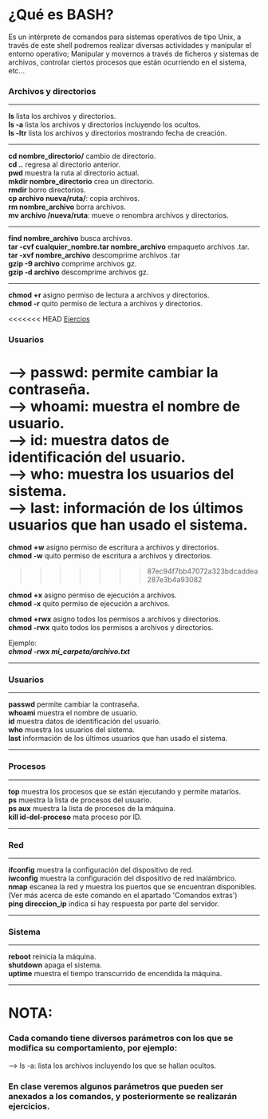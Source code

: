 # ¿Qué es BASH?  
Es un intérprete de comandos para sistemas operativos de tipo Unix, a través de este shell podremos realizar diversas actividades y manipular el entorno operativo; Manipular y movernos a través de ficheros y sistemas de archivos, controlar ciertos procesos que están ocurriendo en el sistema, etc...

### Archivos y directorios
***
 **ls** lista los archivos y directorios.  
 **ls -a** lista los archivos y directorios incluyendo los ocultos.  
 **ls -ltr** lista los archivos y directorios mostrando fecha de creación.  
***
 **cd nombre_directorio/** cambio de directorio.  
 **cd ..** regresa al directorio anterior.  
 **pwd** muestra la ruta al directorio actual.  
 **mkdir nombre_directorio** crea un directorio.  
 **rmdir** borro directorios.    
 **cp archivo nueva/ruta/**: copia archivos.  
 **rm nombre_archivo** borra archivos.  
 **mv archivo /nueva/ruta**: mueve o renombra archivos y directorios.  
 ***
 **find nombre_archivo** busca archivos.  
 **tar -cvf cualquier_nombre.tar nombre_archivo** empaqueto archivos .tar.    
 **tar -xvf nombre_archivo** descomprime archivos .tar  
 **gzip -9 archivo** comprime archivos gz.  
 **gzip -d archivo** descomprime archivos gz.
***  
**chmod +r** asigno permiso de lectura a archivos y directorios.  
**chmod -r** quito permiso de lectura a archivos y directorios.  

<<<<<<< HEAD
[Ejercios](/Talleres/Mi_amiga_terminal/Ejercicios.md)

### Usuarios  
--> passwd: permite cambiar la contraseña.  
--> whoami: muestra el nombre de usuario.  
--> id: muestra datos de identificación del usuario.  
--> who: muestra los usuarios del sistema.  
--> last: información de los últimos usuarios que han usado el sistema.  
=======
**chmod +w** asigno permiso de escritura a archivos y directorios.  
**chmod -w** quito permiso de escritura a archivos y directorios.  
>>>>>>> 87ec94f7bb47072a323bdcaddea287e3b4a93082

**chmod +x** asigno permiso de ejecución a archivos.  
**chmod -x** quito permiso de ejecución a archivos.  

**chmod +rwx** asigno todos los permisos a archivos y directorios.  
**chmod -rwx** quito todos los permisos a archivos y directorios.  

Ejemplo:  
***chmod -rwx mi_carpeta/archivo.txt***
***
### Usuarios  
***
**passwd** permite cambiar la contraseña.  
**whoami** muestra el nombre de usuario.  
**id** muestra datos de identificación del usuario.  
**who** muestra los usuarios del sistema.  
**last** información de los últimos usuarios que han usado el sistema.  
***
### Procesos
***
**top** muestra los procesos que se están ejecutando y permite matarlos.  
**ps** muestra la lista de procesos del usuario.  
**ps aux** muestra la lista de procesos de la máquina.  
**kill id-del-proceso** mata proceso por ID.  
***
### Red  
***
**ifconfig** muestra la configuración del dispositivo de red.  
**iwconfig** muestra la configuración del dispositivo de red inalámbrico.  
**nmap** escanea la red y muestra los puertos que se encuentran disponibles. (Ver más acerca de este comando en el apartado 'Comandos extras')  
**ping direccion_ip** indica si hay respuesta por parte del servidor.  
***
### Sistema  
***
**reboot** reinicia la máquina.  
**shutdown** apaga el sistema.  
**uptime** muestra el tiempo transcurrido de encendida la máquina.  
***

# NOTA:  
### Cada comando tiene diversos parámetros con los que se modifica su comportamiento, por ejemplo:  
--> ls -a: lista los archivos incluyendo los que se hallan ocultos.  
### En clase veremos algunos parámetros que pueden ser anexados a los comandos, y posteriormente se realizarán ejercicios.  

